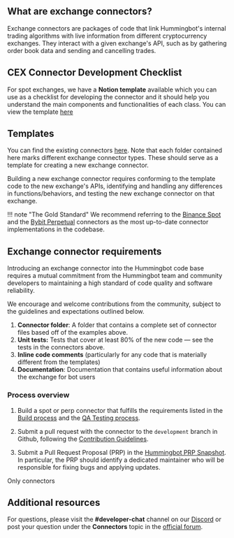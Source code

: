 ## What are exchange connectors?

Exchange connectors are packages of code that link Hummingbot's internal trading algorithms with live information from different cryptocurrency exchanges. They interact with a given exchange's API, such as by gathering order book data and sending and cancelling trades.

## CEX Connector Development Checklist

For spot exchanges, we have a **Notion template** available which you can use as a checklist for developing the connector and it should help you understand the main components and functionalities of each class. You can view the template [here](https://hummingbot-foundation.notion.site/CEX-Connector-Development-6506b85ea96a430b8448216b0429cb02)

## Templates

You can find the existing connectors [here](https://github.com/hummingbot/hummingbot/tree/master/hummingbot/connector).
Note that each folder contained here marks different exchange connector types. These should serve as a template for creating a new exchange connector.

Building a new exchange connector requires conforming to the template code to the new exchange's APIs, identifying and handling any differences in functions/behaviors, and testing the new exchange connector on that exchange.

!!! note "The Gold Standard"
    We recommend referring to the [Binance Spot](https://github.com/hummingbot/hummingbot/tree/master/hummingbot/connector/exchange/binance) and the [Bybit Perpetual](https://github.com/hummingbot/hummingbot/tree/master/hummingbot/connector/derivative/bybit_perpetual) connectors as the most up-to-date connector implementations in the codebase.

## Exchange connector requirements

Introducing an exchange connector into the Hummingbot code base requires a mutual commitment from the Hummingbot team and community developers to maintaining a high standard of code quality and software reliability.

We encourage and welcome contributions from the community, subject to the guidelines and expectations outlined below.

1. **Connector folder**: A folder that contains a complete set of connector files based off of the examples above.
2. **Unit tests:** Tests that cover at least 80% of the new code — see the tests in the connectors above.
3. **Inline code comments** (particularly for any code that is materially different from the templates)
4. **Documentation**: Documentation that contains useful information about the exchange for bot users

### Process overview

1. Build a spot or perp connector that fulfills the requirements listed in the [Build process](./build) and the [QA Testing process](./test).

2. Submit a pull request with the connector to the `development` branch in Github, following the [Contribution Guidelines](/developers/contributions/).

3. Submit a Pull Request Proposal (PRP) in the [Hummingbot PRP Snapshot](https://snapshot.org/#/hbot-prp.eth). In particular, the PRP should identify a dedicated maintainer who will be responsible for fixing bugs and applying updates.

Only connectors

## Additional resources

For questions, please visit the **#developer-chat** channel on our [Discord](https://discord.hummingbot.io) or post your question under the **Connectors** topic in the [official forum](https://forum.hummingbot.org//).

